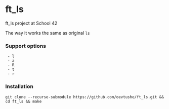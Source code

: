 # ft_ls
ft_ls project at School 42

The way it works the same as original `ls`
### Support options
```
 - l
 - a
 - R
 - t
 - r
```

### Installation
```
git clone --recurse-submodule https://github.com/oevtushe/ft_ls.git && cd ft_ls && make
```

